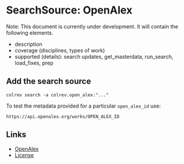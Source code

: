 # SearchSource: OpenAlex

Note: This document is currently under development. It will contain the following elements.

- description
- coverage (disciplines, types of work)
- supported (details): search updates, get_masterdata, run_search, load_fixes, prep

## Add the search source

```
colrev search -a colrev.open_alex:"..."
```

To test the metadata provided for a particular `open_alex_id` use:
```
https://api.openalex.org/works/OPEN_ALEX_ID
```

## Links

- [OpenAlex](https://openalex.org/)
- [License](https://docs.openalex.org/additional-help/faq#how-is-openalex-licensed)
